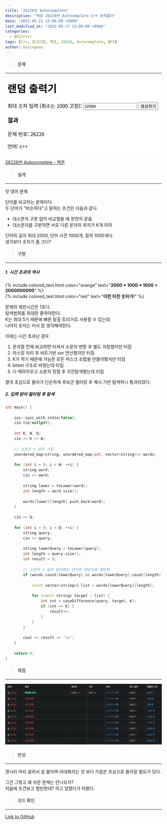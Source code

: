 ```yaml
---
title: "26226번 Autocomplete"
description: "백준 26226번 Autocomplete C++ 문제풀이"
date: "2025-05-21 15:00:00 +0900"
last_modified_at: "2025-06-17 15:00:00 +0900"
categories: 
  - BOJ/C++/
tags: [C++, 알고리즘, 백준, 26226, Autocomplete, BFS]
author: movingwoo
---
```

> #### 문제  
---  
  
![img01](/assets/images/posts/random-solve/C++/2025-05-21-26226/img01.webp)  
  
[26226번 Autocomplete - 백준](https://www.acmicpc.net/problem/26226)  
   
> #### 설계  
---  
  
앗 영어 문제  
  
단어를 비교하는 문제이다.  
두 단어가 "비슷하다"고 말하는 조건은 다음과 같다.  
- 대소문자 구분 없이 비교했을 때 완전히 같음  
- 대소문자를 구분하면 서로 다른 문자의 위치가 K개 이하  
  
단어의 길이 최대 2000, 단어 사전 1000개, 질의 1000개다.  
생각보다 숫자가 좀 크다?  
  
> #### 구현  
---  
  
##### 1. 시간 초과의 역사  
  
{% include colored_text.html color="orange" text="**2000 * 1000 * 1000 = 2000000000**" %}  
{% include colored_text.html color="red" text="**이런 미친 숫자가!**" %}  
  
문제의 제한시간은 1초다.  
탐색범위를 최대한 줄여야한다.  
K는 최대 5기 때문에 빠른 탈출 트리거로 사용할 수 있는데  
나머지 숫자는 커서 잘 생각해야한다.  
  
아래는 시간 초과난 경우  
1. 문자열 전체 비교하면 터져서 소문자 변환 후 별도 저장했지만 터짐  
2. 마스킹 처리 후 비트기반 xor 연산했지만 터짐  
3. K가 작기 때문에 가능한 모든 마스크 조합을 만들어봤지만 터짐  
4. bitset 구조로 바꿨는데 터짐  
5. 다 때려치우고 소문자 정렬 후 이진탐색했는데 터짐  
  
결국 초심으로 돌아가 단순하게 후보군 필터링 후 해시 기반 탐색하니 통과되었다.  
  
##### 2. 입력 받아 필터링 후 탐색  

```cpp
int main() {

    ios::sync_with_stdio(false);
    cin.tie(nullptr);

    int K, W, Q;
    cin >> K >> W;

    // 소문자 + 길이 기준
    unordered_map<string, unordered_map<int, vector<string>>> words;

    for (int i = 0; i < W; ++i) {
        string word;
        cin >> word;

        string lower = toLower(word);
        int length = word.size();

        words[lower][length].push_back(word);
    }

    cin >> Q;

    for (int i = 0; i < Q; ++i) {
        string query;
        cin >> query;

        string lowerQuery = toLower(query);
        int length = query.size();
        int result = 0;

        // 소문자 + 길이 일치하는 단어만 대상으로 필터링
        if (words.count(lowerQuery) && words[lowerQuery].count(length)) {

            const vector<string>& list = words[lowerQuery][length];

            for (const string& target : list) {
                int cnt = caseDifference(query, target, K);
                if (cnt <= K) {
                    result++;
                }
            }
        }

        cout << result << '\n';
    }

    return 0;
}
```
  
> #### 채점  
---  
  
![img02](/assets/images/posts/random-solve/C++/2025-05-21-26226/img02.webp)  
  
> #### 반성  
---  
  
괜시리 머리 굴려서 살 붙이며 비대해지는 것 보다 가끔은 초심으로 돌아갈 필요가 있다.  
  
그건 그렇고 왜 쉬운 문제는 안나오지?  
처음에 조건보고 할만한데? 하고 덤볐다가 피봤다.  
  
> #### 코드 확인   
---  

[Link to GitHub](https://raw.githubusercontent.com/movingwoo/movingwoo-snippets/refs/heads/main/random-solve/C%2B%2B/2025-05-21-26226.cpp)

